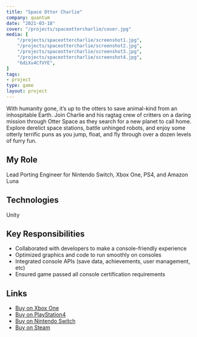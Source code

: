 ```yaml
---
title: "Space Otter Charlie"
company: quantum
date: "2021-03-18"
cover: "/projects/spaceottercharlie/cover.jpg"
media: [
    "/projects/spaceottercharlie/screenshot1.jpg",
    "/projects/spaceottercharlie/screenshot2.jpg",
    "/projects/spaceottercharlie/screenshot3.jpg",
    "/projects/spaceottercharlie/screenshot4.jpg",
    "6diXv4CfVYE",
]
tags:
- project
type: game
layout: project
---
```


With humanity gone, it’s up to the otters to save animal-kind from an inhospitable Earth. Join Charlie and his ragtag crew of critters on a daring mission through Otter Space as they search for a new planet to call home. Explore derelict space stations, battle unhinged robots, and enjoy some otterly terrific puns as you jump, float, and fly through over a dozen levels of furry fun.

## My Role
Lead Porting Engineer for Nintendo Switch, Xbox One, PS4, and Amazon Luna

## Technologies
Unity

## Key Responsibilities
* Collaborated with developers to make a console-friendly experience
* Optimized graphics and code to run smoothly on consoles
* Integrated console APIs (save data, achievements, user management, etc)
* Ensured game passed all console certification requirements 

## Links
* [Buy on Xbox One](https://www.microsoft.com/en-us/p/space-otter-charlie/9nzbzx17xg08)
* [Buy on PlayStation4](https://store.playstation.com/en-us/product/UP2199-CUSA25396_00-SPACEOTTERNA0000)
* [Buy on Nintendo Switch](https://www.nintendo.com/games/detail/space-otter-charlie-switch/)
* [Buy on Steam](https://store.steampowered.com/app/1275790/Space_Otter_Charlie/)